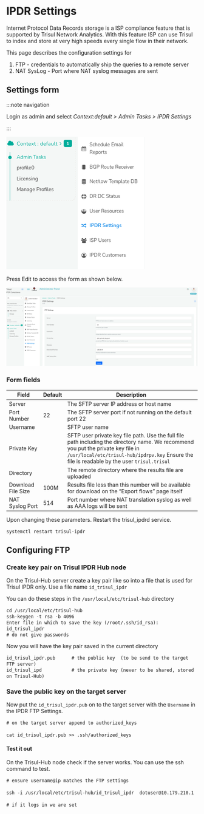 # IPDR Settings

Internet Protocol Data Records storage is a ISP compliance feature that
is supported by Trisul Network Analytics. With this feature ISP can use
Trisul to index and store at very high speeds every single flow in their
network.

This page describes the configuration settings for

1. FTP - credentials to automatically ship the queries to a remote
   server
2. NAT SysLog - Port where NAT syslog messages are sent

## Settings form

:::note navigation

Login as admin and select *Context:default \> Admin Tasks \> IPDR
Settings*

:::

![](images/ipdr_settings.png)

Press Edit to access the form as shown below.

![](images/ipdr_edit_form.png)

### Form fields

| Field              | Default | Description                                                                                                                                                                                                                       |
| ------------------ | ------- | --------------------------------------------------------------------------------------------------------------------------------------------------------------------------------------------------------------------------------- |
| Server             |         | The SFTP server IP address or host name                                                                                                                                                                                           |
| Port Number        | 22      | The SFTP server port if not running on the default port 22                                                                                                                                                                        |
| Username           |         | SFTP user name                                                                                                                                                                                                                    |
| Private Key        |         | SFTP user private key file path. Use the full file path including the directory name. We recommend you put the private key file in `/usr/local/etc/trisul-hub/ipdrpv.key` Ensure the file is readable by the user `trisul.trisul` |
| Directory          |         | The remote directory where the results file are uploaded                                                                                                                                                                          |
| Download File Size | 100M    | Results file less than this number will be available for download on the “Export flows” page itself                                                                                                                               |
| NAT Syslog Port    | 514     | Port number where NAT translation syslog as well as AAA logs will be sent                                                                                                                                                         |

Upon changing these parameters. Restart the trisul_ipdrd service.

```language-bash
systemctl restart trisul-ipdr
```

## Configuring FTP

### Create key pair on Trisul IPDR Hub node

On the Trisul-Hub server create a key pair like so into a file that is
used for Trisul IPDR only. Use a file name `id_trisul_ipdr`

You can do these steps in the `/usr/local/etc/trisul-hub` directory

```language-bash
cd /usr/local/etc/trisul-hub 
ssh-keygen -t rsa -b 4096
Enter file in which to save the key (/root/.ssh/id_rsa):  id_trisul_ipdr
# do not give passwords 
```

Now you will have the key pair saved in the current directory

```language-bash
id_trisul_ipdr.pub      # the public key  (to be send to the target FTP server)
id_trisul_ipd           # the private key (never to be shared, stored on Trisul-Hub)
```

### Save the public key on the target server

Now put the `id_trisul_ipdr.pub` on to the target server with the
`Username` in the IPDR FTP Settings.

```language-bash
# on the target server append to authorized_keys

cat id_trisul_ipdr.pub >> .ssh/authorized_keys 
```

#### Test it out

On the Trisul-Hub node check if the server works. You can use the ssh
command to test.

```language-bash
# ensure username@ip matches the FTP settings 

ssh -i /usr/local/etc/trisul-hub/id_trisul_ipdr  dotuser@10.179.210.1 

# if it logs in we are set 
```
